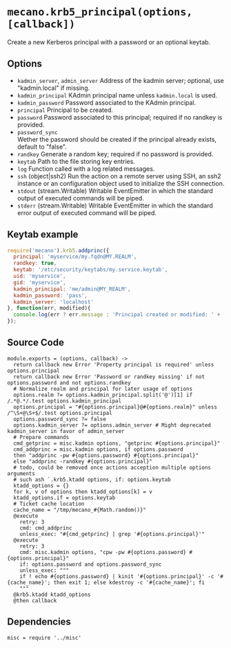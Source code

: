 
# `mecano.krb5_principal(options, [callback])`

Create a new Kerberos principal with a password or an optional keytab.

## Options

*   `kadmin_server`, `admin_server`
    Address of the kadmin server; optional, use "kadmin.local" if missing.
*   `kadmin_principal`
    KAdmin principal name unless `kadmin.local` is used.
*   `kadmin_password`
    Password associated to the KAdmin principal.
*   `principal`
    Principal to be created.
*   `password`
    Password associated to this principal; required if no randkey is
    provided.
*   `password_sync`   
    Wether the password should be created if the principal already exists,
    default to "false".   
*   `randkey`
    Generate a random key; required if no password is provided.
*   `keytab`
    Path to the file storing key entries.
*   `log`
    Function called with a log related messages.
*   `ssh` (object|ssh2)
    Run the action on a remote server using SSH, an ssh2 instance or an
    configuration object used to initialize the SSH connection.
*   `stdout` (stream.Writable)
    Writable EventEmitter in which the standard output of executed commands will
    be piped.
*   `stderr` (stream.Writable)
    Writable EventEmitter in which the standard error output of executed command
    will be piped.

## Keytab example

```js
require('mecano').krb5.addprinc({
  principal: 'myservice/my.fqdn@MY.REALM',
  randkey: true,
  keytab: '/etc/security/keytabs/my.service.keytab',
  uid: 'myservice',
  gid: 'myservice',
  kadmin_principal: 'me/admin@MY_REALM',
  kadmin_password: 'pass',
  kadmin_server: 'localhost'
}, function(err, modified){
  console.log(err ? err.message : 'Principal created or modified: ' + !!modified);
});
```

## Source Code

    module.exports = (options, callback) ->
      return callback new Error 'Property principal is required' unless options.principal
      return callback new Error 'Password or randkey missing' if not options.password and not options.randkey
      # Normalize realm and principal for later usage of options
      options.realm ?= options.kadmin_principal.split('@')[1] if /.*@.*/.test options.kadmin_principal
      options.principal = "#{options.principal}@#{options.realm}" unless /^\S+@\S+$/.test options.principal
      options.password_sync ?= false
      options.kadmin_server ?= options.admin_server # Might deprecated kadmin_server in favor of admin_server
      # Prepare commands
      cmd_getprinc = misc.kadmin options, "getprinc #{options.principal}"
      cmd_addprinc = misc.kadmin options, if options.password
      then "addprinc -pw #{options.password} #{options.principal}"
      else "addprinc -randkey #{options.principal}"
      # todo, could be removed once actions acception multiple options arguments
      # such ash `.krb5.ktadd options, if: options.keytab
      ktadd_options = {}
      for k, v of options then ktadd_options[k] = v
      ktadd_options.if = options.keytab
      # Ticket cache location
      cache_name = "/tmp/mecano_#{Math.random()}"
      @execute
        retry: 3
        cmd: cmd_addprinc
        unless_exec: "#{cmd_getprinc} | grep '#{options.principal}'"
      @execute
        retry: 3
        cmd: misc.kadmin options, "cpw -pw #{options.password} #{options.principal}"
        if: options.password and options.password_sync
        unless_exec: """
        if ! echo #{options.password} | kinit '#{options.principal}' -c '#{cache_name}'; then exit 1; else kdestroy -c '#{cache_name}'; fi
        """
      @krb5.ktadd ktadd_options
      @then callback

## Dependencies

    misc = require '../misc'
